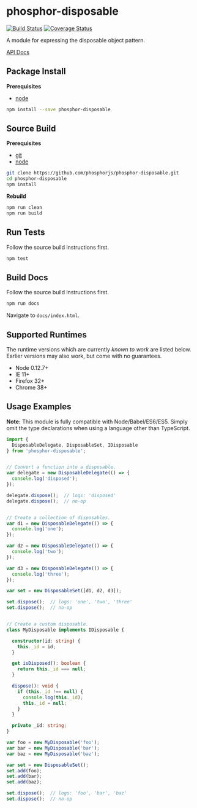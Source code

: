 phosphor-disposable
===================

[![Build Status](https://travis-ci.org/phosphorjs/phosphor-disposable.svg)](https://travis-ci.org/phosphorjs/phosphor-disposable?branch=master)
[![Coverage Status](https://coveralls.io/repos/phosphorjs/phosphor-disposable/badge.svg?branch=master&service=github)](https://coveralls.io/github/phosphorjs/phosphor-disposable?branch=master)

A module for expressing the disposable object pattern.

[API Docs](http://phosphorjs.github.io/phosphor-disposable/api/)


Package Install
---------------

**Prerequisites**
- [node](http://nodejs.org/)

```bash
npm install --save phosphor-disposable
```


Source Build
------------

**Prerequisites**
- [git](http://git-scm.com/)
- [node](http://nodejs.org/)

```bash
git clone https://github.com/phosphorjs/phosphor-disposable.git
cd phosphor-disposable
npm install
```

**Rebuild**
```bash
npm run clean
npm run build
```


Run Tests
---------

Follow the source build instructions first.

```bash
npm test
```


Build Docs
----------

Follow the source build instructions first.

```bash
npm run docs
```

Navigate to `docs/index.html`.


Supported Runtimes
------------------

The runtime versions which are currently *known to work* are listed below.
Earlier versions may also work, but come with no guarantees.

- Node 0.12.7+
- IE 11+
- Firefox 32+
- Chrome 38+


Usage Examples
--------------

**Note:** This module is fully compatible with Node/Babel/ES6/ES5. Simply
omit the type declarations when using a language other than TypeScript.

```typescript
import {
  DisposableDelegate, DisposableSet, IDisposable
} from 'phosphor-disposable';


// Convert a function into a disposable.
var delegate = new DisposableDelegate(() => {
  console.log('disposed');
});

delegate.dispose();  // logs: 'disposed'
delegate.dispose();  // no-op


// Create a collection of disposables.
var d1 = new DisposableDelegate(() => {
  console.log('one');
});

var d2 = new DisposableDelegate(() => {
  console.log('two');
});

var d3 = new DisposableDelegate(() => {
  console.log('three');
});

var set = new DisposableSet([d1, d2, d3]);

set.dispose();  // logs: 'one', 'two', 'three'
set.dispose();  // no-op


// Create a custom disposable.
class MyDisposable implements IDisposable {

  constructor(id: string) {
    this._id = id;
  }

  get isDisposed(): boolean {
    return this._id === null;
  }

  dispose(): void {
    if (this._id !== null) {
      console.log(this._id);
      this._id = null;
    }
  }

  private _id: string;
}

var foo = new MyDisposable('foo');
var bar = new MyDisposable('bar');
var baz = new MyDisposable('baz');

var set = new DisposableSet();
set.add(foo);
set.add(bar);
set.add(baz);

set.dispose();  // logs: 'foo', 'bar', 'baz'
set.dispose();  // no-op
```
